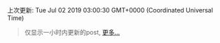 
  
 上次更新: Tue Jul 02 2019 03:00:30 GMT+0000 (Coordinated Universal Time) 

 > 仅显示一小时内更新的post, [更多...](screenshots/)
  